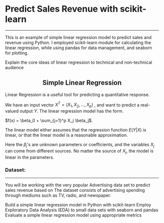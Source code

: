 
# Predict Sales Revenue with scikit-learn
-------------------------------------------------

This is an example of simple linear regression model to predict sales and revenue using Python. 
I employed scikit-learn module for calculating the linear regression, while using pandas for data management, and seaborn for plotting. 

Explain the core ideas of linear regression to technical and non-technical audience

<h2 align="center">Simple Linear Regression</h2>

Linear Regression is a useful tool for predicting a quantitative response.

We have an input vector $X^T = (X_1, X_2,...,X_p)$ , and want to predict a real-valued output $Y$. The linear regression model has the form.

$f(x) = \beta_0 + \sum_{j=1}^p X_j \beta_j$.

The linear model either assumes that the regression function $E(Y|X)$ is linear, or that the linear model is a reasonable approximation.

Here the $\beta_j$'s are unknown parameters or coefficients, and the variables $X_j$ can come from different sources. No matter the source of $X_j$, the model is linear in the parameters.


### Dataset:
-------------------------------------------------

You will be working with the very popular Advertising data set to predict sales revenue based on 
The dataset consists of advertising spending through mediums such as TV, radio, and newspaper.



Build a simple linear regression model in Python with scikit-learn
Employ Exploratory Data Analysis (EDA) to small data sets with seaborn and pandas
Evaluate a simple linear regression model using appropriate metrics

